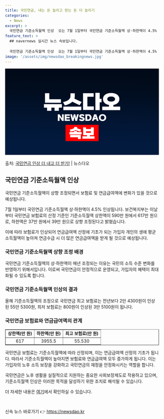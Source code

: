 ```yaml
---
title: 국민연금, 내는 돈 늘리고 받는 돈 더 늘리기
categories:
  - News
excerpt: >
  국민연금 기준소득월액 인상  오는 7월 1일부터 국민연금 기준소득월액 상·하한액이 4.5% 인상됩니다. 보건…
feature_text: >
  ## navernews 실시간 뉴스 속보입니다.

  국민연금 기준소득월액 인상  오는 7월 1일부터 국민연금 기준소득월액 상·하한액이 4.5% 인상됩니다. 보건…
image: '/assets/img/newsdao_breakingnews.jpg'
---
```


![뉴스다오 속보](/assets/img/newsdao_breakingnews.jpg)

<p>출처: <a href="https://newsdao.kr/4187" rel="dofollow">국민연금 인상 더 내고 더 받기!</a> | 뉴스다오</p>

<h2 data-ke-size="size26">국민연금 기준소득월액 인상</h2>
국민연금 기준소득월액이 상향 조정되면서 보험료 및 연금급여액에 변화가 있을 것으로 예상됩니다.

<p data-ke-size="size16">7월 1일부터 국민연금 기준소득월액 상·하한액이 4.5% 인상됩니다. 보건복지부는 이날부터 국민연금 보험료의 산정 기준인 기준소득월액 상한액이 590만 원에서 617만 원으로, 하한액은 37만 원에서 39만 원으로 상향 조정된다고 밝혔습니다.</p>

<p data-ke-size="size16">이에 따라 보험료가 인상되어 연금급여액 산정에 기초가 되는 가입자 개인의 생애 평균 소득월액이 높아져 연금수급 시 더 많은 연금급여액을 받게 될 것으로 예상됩니다.</p>

<h3>국민연금 기준소득월액 상향 조정 배경</h3>
<p data-ke-size="size16">국민연금 기준소득월액의 상·하한액이 매년 조정되는 이유는 국민의 소득 수준 변화를 반영하기 위해서입니다. 이로써 국민연금이 안정적으로 운영되고, 가입자의 혜택이 최대화될 수 있도록 합니다.</p>

<h3>국민연금 기준소득월액 인상의 결과</h3>
<p data-ke-size="size16">올해 기준소득월액의 조정으로 국민연금 최고 보험료는 전년보다 2만 4300원이 인상된 55만 5300원, 최저 보험료는 800원이 인상된 3만 5100원이 됩니다.</p>

<h3>국민연금 보험료와 연금급여액의 관계</h3>
<table style="width: 100%;" border="1">
<tbody>
<tr>
<td style="text-align: center; height: 17px;"><b>상한액(만 원)</b></td>
<td style="text-align: center; height: 17px;"><b>하한액(만 원)</b></td>
<td style="text-align: center; height: 17px;"><b>최고 보험료(만 원)</b></td>
</tr>
<tr>
<td style="text-align: center; height: 17px;">617</td>
<td style="text-align: center; height: 17px;">3955.5</td>
<td style="text-align: center; height: 17px;">55.530</td>
</tr>
</tbody>
</table>

<p data-ke-size="size16">국민연금 보험료는 기준소득월액에 따라 산정되며, 이는 연금급여액 산정의 기초가 됩니다. 따라서 기준소득월액이 높아지면 보험료와 연금급여액 모두 증가하게 됩니다. 이는 가입자의 노후 소득 보장을 강화하고 국민연금의 재정을 안정화시키는 역할을 합니다.</p>

<p data-ke-size="size16">국민연금은 노후 생활을 실질적으로 지원하는 중요한 사회보장제도로 작용하고 있으며, 기준소득월액 인상은 이러한 목적을 달성하기 위한 조치로 해석될 수 있습니다.</p>

<p data-ke-size="size16">더 자세한 내용은 <a href="https://newsdao.kr/4187">여기</a>에서 확인하실 수 있습니다.</p>
<p data-ke-size="size16">&nbsp;</p> 

신속 뉴스 바로가기 👉 <a href="https://newsdao.kr" rel="dofollow">https://newsdao.kr</a>


